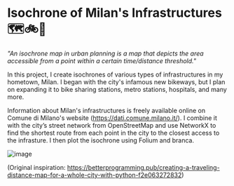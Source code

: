 # Isochrone of Milan's Infrastructures 🗺️🚲🚋

_"An isochrone map in urban planning is a map that depicts the area accessible from a point within a certain time/distance threshold."_

In this project, I create isochrones of various types of infrastructures in my hometown, Milan.
I began with the city's infamous new bikeways, but I plan on expanding it to bike sharing stations, metro stations, hospitals, and many more.

Information about Milan's infrastructures is freely available online on Comune di Milano's website (https://dati.comune.milano.it/).
I combine it with the city’s street network from OpenStreetMap and use NetworkX to find the shortest route from each point in the city to the closest access to the infrasture.
I then plot the isochrone using Folium and branca.

![image](https://github.com/enricoburi/Isochrone_Milan_Infrastructure/assets/77646195/0c81fad7-255f-4625-9568-7546e228e5c6)

(Original inspiration: https://betterprogramming.pub/creating-a-traveling-distance-map-for-a-whole-city-with-python-f2e063272832)
